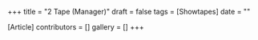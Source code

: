 +++
title = "2 Tape (Manager)"
draft = false
tags = [Showtapes]
date = ""

[Article]
contributors = []
gallery = []
+++
